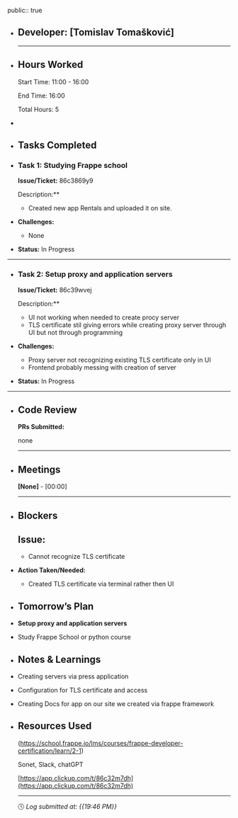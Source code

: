 public:: true

- ## Developer: [Tomislav Tomašković]
  
  ---
- ## Hours Worked
  
  Start Time: 11:00 - 16:00 
  
  End Time: 16:00
  
  Total Hours: 5
-
- ## Tasks Completed
- ### Task 1:  Studying Frappe school
  
  **Issue/Ticket:** 86c3869y9
  
  Description:**
	- Created new app Rentals and uploaded it on site.
- **Challenges:**
	- None
- **Status:**  In Progress
- ---
- ### Task 2:  **Setup proxy and application servers**
  
  **Issue/Ticket:** 86c39wvej
  
  Description:**
	- UI not working when needed to create procy server
	- TLS certificate stil giving errors while creating proxy server through UI but not through programming
- **Challenges:**
	- Proxy server not recognizing existing TLS certificate only in UI
	- Frontend probably messing with creation of server
- **Status:**  In Progress
- ---
- ## Code Review
  
  **PRs Submitted:**
  
  none
  
  ---
- ## Meetings
  
  **[None]** - [00:00]
  
  ---
- ## Blockers
  
  **Issue:**
	-
	- Cannot recognize TLS certificate
- **Action Taken/Needed:**
	- Created TLS certificate via terminal rather then UI
- ## Tomorrow’s Plan
- **Setup proxy and application servers**
- Study Frappe School or python course
- ## Notes & Learnings
- Creating servers via press application
- Configuration for TLS certificate and access
- Creating Docs for app on our site we created via frappe framework
- ## Resources Used
  
  (https://school.frappe.io/lms/courses/frappe-developer-certification/learn/2-1)
  
  Sonet, Slack, chatGPT
  
  [https://app.clickup.com/t/86c32m7dh](https://app.clickup.com/t/86c32m7dh)
  
  ---
  
  🕓 *Log submitted at: {{19:46 PM}}*